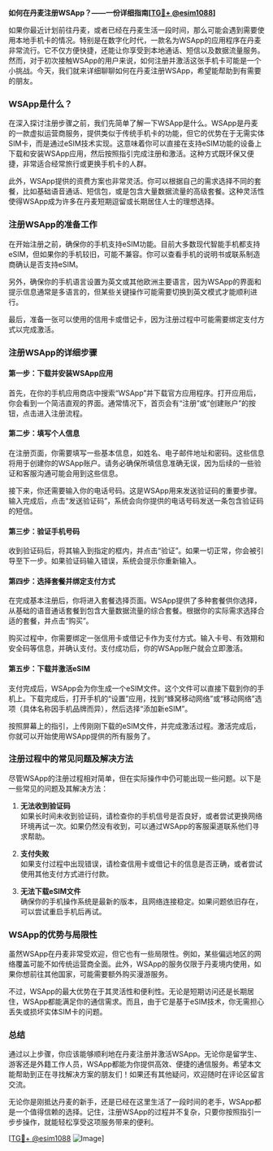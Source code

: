 **如何在丹麦注册WSApp？——一份详细指南[[TG💪+ @esim1088](https://t.me/s/esim1088)]**

如果你最近计划前往丹麦，或者已经在丹麦生活一段时间，那么可能会遇到需要使用本地手机卡的情况。特别是在数字化时代，一款名为WSApp的应用程序在丹麦非常流行。它不仅方便快捷，还能让你享受到本地通话、短信以及数据流量服务。然而，对于初次接触WSApp的用户来说，如何注册并激活这张手机卡可能是一个小挑战。今天，我们就来详细聊聊如何在丹麦注册WSApp，希望能帮助到有需要的朋友。

### WSApp是什么？

在深入探讨注册步骤之前，我们先简单了解一下WSApp是什么。WSApp是丹麦的一款虚拟运营商服务，提供类似于传统手机卡的功能，但它的优势在于无需实体SIM卡，而是通过eSIM技术实现。这意味着你可以直接在支持eSIM功能的设备上下载和安装WSApp应用，然后按照指引完成注册和激活。这种方式既环保又便捷，非常适合经常旅行或更换手机卡的人群。

此外，WSApp提供的资费方案也非常灵活。你可以根据自己的需求选择不同的套餐，比如基础语音通话、短信包，或是包含大量数据流量的高级套餐。这种灵活性使得WSApp成为许多在丹麦短期逗留或长期居住人士的理想选择。

### 注册WSApp的准备工作

在开始注册之前，确保你的手机支持eSIM功能。目前大多数现代智能手机都支持eSIM，但如果你的手机较旧，可能不兼容。你可以查看手机的说明书或联系制造商确认是否支持eSIM。

另外，确保你的手机语言设置为英文或其他欧洲主要语言，因为WSApp的界面和提示信息通常是多语言的，但某些关键操作可能需要切换到英文模式才能顺利进行。

最后，准备一张可以使用的信用卡或借记卡，因为注册过程中可能需要绑定支付方式以完成激活。

### 注册WSApp的详细步骤

#### 第一步：下载并安装WSApp应用

首先，在你的手机应用商店中搜索“WSApp”并下载官方应用程序。打开应用后，你会看到一个简洁直观的界面。通常情况下，首页会有“注册”或“创建账户”的按钮，点击进入注册流程。

#### 第二步：填写个人信息

在注册页面，你需要填写一些基本信息，如姓名、电子邮件地址和密码。这些信息将用于创建你的WSApp账户。请务必确保所填信息准确无误，因为后续的一些验证和客服沟通可能会用到这些信息。

接下来，你还需要输入你的电话号码。这是WSApp用来发送验证码的重要步骤。输入完成后，点击“发送验证码”，系统会向你提供的电话号码发送一条包含验证码的短信。

#### 第三步：验证手机号码

收到验证码后，将其输入到指定的框内，并点击“验证”。如果一切正常，你会被引导至下一步。如果验证码输入错误，系统会提示你重新输入。

#### 第四步：选择套餐并绑定支付方式

在完成基本注册后，你将进入套餐选择页面。WSApp提供了多种套餐供你选择，从基础的语音通话套餐到包含大量数据流量的综合套餐。根据你的实际需求选择合适的套餐，并点击“购买”。

购买过程中，你需要绑定一张信用卡或借记卡作为支付方式。输入卡号、有效期和安全码等信息，并确认支付。支付成功后，你的WSApp账户就会立即激活。

#### 第五步：下载并激活eSIM

支付完成后，WSApp会为你生成一个eSIM文件。这个文件可以直接下载到你的手机上。下载完成后，打开手机的“设置”应用，找到“蜂窝移动网络”或“移动网络”选项（具体名称因手机品牌而异），然后选择“添加新eSIM”。

按照屏幕上的指引，上传刚刚下载的eSIM文件，并完成激活过程。激活完成后，你就可以开始使用WSApp提供的所有服务了。

### 注册过程中的常见问题及解决方法

尽管WSApp的注册过程相对简单，但在实际操作中仍可能出现一些问题。以下是一些常见的问题及其解决方法：

1. **无法收到验证码**  
   如果长时间未收到验证码，请检查你的手机信号是否良好，或者尝试更换网络环境再试一次。如果仍然没有收到，可以通过WSApp的客服渠道联系他们寻求帮助。

2. **支付失败**  
   如果支付过程中出现错误，请检查信用卡或借记卡的信息是否正确，或者尝试使用其他支付方式进行付款。

3. **无法下载eSIM文件**  
   确保你的手机操作系统是最新的版本，且网络连接稳定。如果问题依旧存在，可以尝试重启手机后再试。

### WSApp的优势与局限性

虽然WSApp在丹麦非常受欢迎，但它也有一些局限性。例如，某些偏远地区的网络覆盖可能不如传统运营商全面。此外，WSApp的服务仅限于丹麦境内使用，如果你想前往其他国家，可能需要额外购买漫游服务。

不过，WSApp的最大优势在于其灵活性和便利性。无论是短期访问还是长期居住，WSApp都能满足你的通信需求。而且，由于它是基于eSIM技术，你无需担心丢失或损坏实体SIM卡的问题。

### 总结

通过以上步骤，你应该能够顺利地在丹麦注册并激活WSApp。无论你是留学生、游客还是外籍工作人员，WSApp都能为你提供高效、便捷的通信服务。希望本文能帮助到正在寻找解决方案的朋友们！如果还有其他疑问，欢迎随时在评论区留言交流。

无论你是刚抵达丹麦的新手，还是已经在这里生活了一段时间的老手，WSApp都是一个值得信赖的选择。记住，注册WSApp的过程并不复杂，只要你按照指引一步步操作，就能轻松享受这项服务带来的便利。

[[TG💪+ @esim1088](https://t.me/s/esim1088) ![Image](https://i.postimg.cc/4NQfJmqS/Snipaste-2025-05-13-00-14-12.png)]